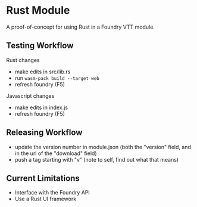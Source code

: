 # Rust Module
A proof-of-concept for using Rust in a Foundry VTT module.

## Testing Workflow
Rust changes
- make edits in src/lib.rs
- run `wasm-pack build --target web`
- refresh foundry (F5)

Javascript changes
- make edits in index.js
- refresh foundry (F5)

## Releasing Workflow
- update the version number in module.json (both the "version" field, and in the url of the "download" field)
- push a tag starting with "v" (note to self, find out what that means)

## Current Limitations
- Interface with the Foundry API
- Use a Rust UI framework